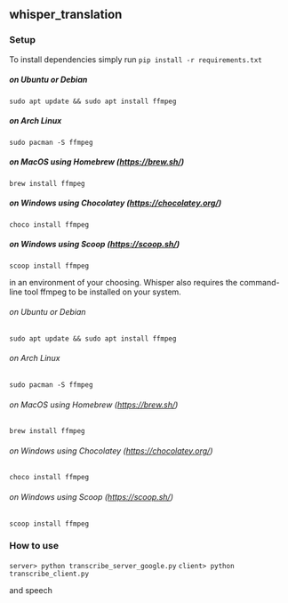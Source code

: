 ## whisper_translation

### Setup
To install dependencies simply run
`pip install -r requirements.txt`

##### on Ubuntu or Debian
`sudo apt update && sudo apt install ffmpeg`

##### on Arch Linux
`sudo pacman -S ffmpeg`

##### on MacOS using Homebrew (https://brew.sh/)
`brew install ffmpeg`

##### on Windows using Chocolatey (https://chocolatey.org/)
`choco install ffmpeg`

##### on Windows using Scoop (https://scoop.sh/)
`scoop install ffmpeg`

in an environment of your choosing.
Whisper also requires the command-line tool ffmpeg to be installed on your system.

###### on Ubuntu or Debian
`sudo apt update && sudo apt install ffmpeg`

###### on Arch Linux
`sudo pacman -S ffmpeg`

###### on MacOS using Homebrew (https://brew.sh/)
`brew install ffmpeg`

###### on Windows using Chocolatey (https://chocolatey.org/)
`choco install ffmpeg`

###### on Windows using Scoop (https://scoop.sh/)
`scoop install ffmpeg`

### How to use
`server> python transcribe_server_google.py`
`client> python transcribe_client.py`

and speech
